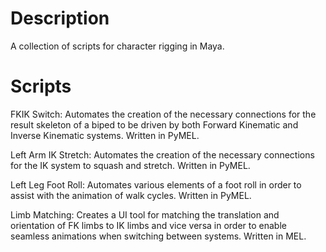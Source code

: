 # Description
A collection of scripts for character rigging in Maya.

# Scripts

FKIK Switch: Automates the creation of the necessary connections for the result skeleton of a biped to be driven by both Forward Kinematic and Inverse Kinematic systems. Written in PyMEL.

Left Arm IK Stretch: Automates the creation of the necessary connections for the IK system to squash and stretch. Written in PyMEL.

Left Leg Foot Roll: Automates various elements of a foot roll in order to assist with the animation of walk cycles. Written in PyMEL.

Limb Matching: Creates a UI tool for matching the translation and orientation of FK limbs to IK limbs and vice versa in order to enable seamless animations when switching between systems. Written in MEL.

